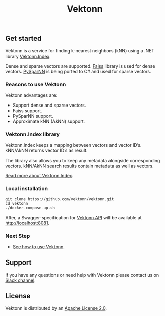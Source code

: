 </p>
<p align="center">
    <h1 align="center">Vektonn</h1>
    <br>
</p>

## Get started

Vektonn is a service for finding k-nearest neighbors (kNN) using a .NET library [Vektonn.Index](https://github.com/vektonn/vektonn-index). 

Dense and sparse vectors are supported. [Faiss](https://github.com/facebookresearch/faiss) library is used for dense vectors. [PySparNN](https://github.com/facebookresearch/pysparnn) is being ported to C# and used for sparse vectors. 

### Reasons to use Vektonn 

Vektonn advantages are: 
* Support dense and sparse vectors.
* Faiss support.
* PySparNN support.
* Approximate kNN (AkNN) support.

### Vektonn.Index library

Vektonn.Index keeps a mapping between vectors and vector ID’s. kNN/AkNN returns vector ID’s as result.

The library also allows you to keep any metadata alongside corresponding vectors. kNN/AkNN search results contain metadata as well as vectors. 

[Read more about Vektonn.Index](https://github.com/vektonn/vektonn-index).

### Local installation 
```
git clone https://github.com/vektonn/vektonn.git 
cd vektonn 
./docker-compose-up.sh
```
After, a Swagger-specification for [Vektonn API](https://vektonn.github.io/vektonn/swagger/index.html) will be available at <http://localhost:8081>.

### Next Step 

* [See how to use Vektonn](https://vektonn.github.io/vektonn/how-to-use/how-to-use.html).


## Support

If you have any questions or need help with Vektonn please contact us on [Slack channel](http://vektonn.slack.com/).


## License

Vektonn is distributed by an [Apache License 2.0](https://github.com/vektonn/vektonn/blob/master/LICENSE).
